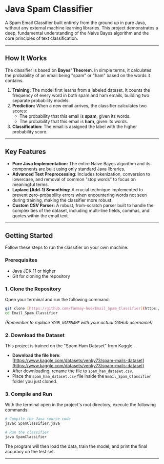 # Java Spam Classifier

A Spam Email Classifier built entirely from the ground up in pure Java, without any external machine learning libraries. This project demonstrates a deep, fundamental understanding of the Naive Bayes algorithm and the core principles of text classification.

---

## How It Works

The classifier is based on **Bayes' Theorem**. In simple terms, it calculates the probability of an email being "spam" or "ham" based on the words it contains.

1.  **Training:** The model first learns from a labeled dataset. It counts the frequency of every word in both spam and ham emails, building two separate probability models.
2.  **Prediction:** When a new email arrives, the classifier calculates two scores:
    -   The probability that this email is **spam**, given its words.
    -   The probability that this email is **ham**, given its words.
3.  **Classification:** The email is assigned the label with the higher probability score.

---

## Key Features

-   **Pure Java Implementation:** The entire Naive Bayes algorithm and its components are built using only standard Java libraries.
-   **Advanced Text Preprocessing:** Includes tokenization, conversion to lowercase, and removal of common "stop words" to focus on meaningful terms.
-   **Laplace (Add-1) Smoothing:** A crucial technique implemented to prevent zero-probability errors when encountering words not seen during training, making the classifier more robust.
-   **Custom CSV Parser:** A robust, from-scratch parser built to handle the complexities of the dataset, including multi-line fields, commas, and quotes within the email text.

---

## Getting Started

Follow these steps to run the classifier on your own machine.

### **Prerequisites**
-   Java JDK 11 or higher
-   Git for cloning the repository

### **1. Clone the Repository**
Open your terminal and run the following command:
```bash
git clone [https://github.com/Tanmay-hue/Email_Spam_Classifier](https://github.com/Tanmay-hue/Email_Spam_Classifier)
cd Email_Spam_Classifier
```
*(Remember to replace `YOUR_USERNAME` with your actual GitHub username!)*

### **2. Download the Dataset**
This project is trained on the "Spam Ham Dataset" from Kaggle.
-   **Download the file here:** [https://www.kaggle.com/datasets/venky73/spam-mails-dataset](https://www.kaggle.com/datasets/venky73/spam-mails-dataset)
-   After downloading, rename the file to `spam_ham_dataset.csv`.
-   Place the `spam_ham_dataset.csv` file inside the `Email_Spam_Classifier` folder you just cloned.

### **3. Compile and Run**
With the terminal open in the project's root directory, execute the following commands:

```bash
# Compile the Java source code
javac SpamClassifier.java

# Run the classifier
java SpamClassifier
```
The program will then load the data, train the model, and print the final accuracy on the test set.

---

